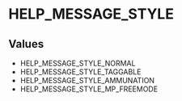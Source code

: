 # HELP_MESSAGE_STYLE

## Values
* HELP_MESSAGE_STYLE_NORMAL
* HELP_MESSAGE_STYLE_TAGGABLE
* HELP_MESSAGE_STYLE_AMMUNATION
* HELP_MESSAGE_STYLE_MP_FREEMODE